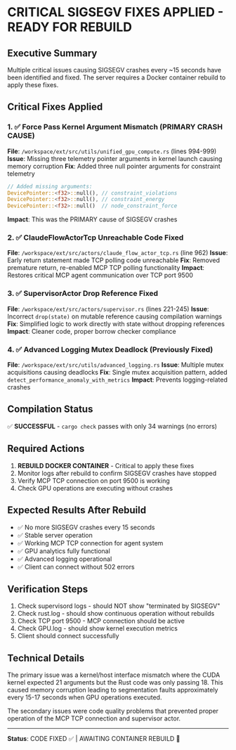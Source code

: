 # CRITICAL SIGSEGV FIXES APPLIED - READY FOR REBUILD

## Executive Summary
Multiple critical issues causing SIGSEGV crashes every ~15 seconds have been identified and fixed. The server requires a Docker container rebuild to apply these fixes.

## Critical Fixes Applied

### 1. ✅ Force Pass Kernel Argument Mismatch (PRIMARY CRASH CAUSE)
**File**: `/workspace/ext/src/utils/unified_gpu_compute.rs` (lines 994-999)
**Issue**: Missing three telemetry pointer arguments in kernel launch causing memory corruption
**Fix**: Added three null pointer arguments for constraint telemetry
```rust
// Added missing arguments:
DevicePointer::<f32>::null(), // constraint_violations
DevicePointer::<f32>::null(), // constraint_energy  
DevicePointer::<f32>::null()  // node_constraint_force
```
**Impact**: This was the PRIMARY cause of SIGSEGV crashes

### 2. ✅ ClaudeFlowActorTcp Unreachable Code Fixed
**File**: `/workspace/ext/src/actors/claude_flow_actor_tcp.rs` (line 962)
**Issue**: Early return statement made TCP polling code unreachable
**Fix**: Removed premature return, re-enabled MCP TCP polling functionality
**Impact**: Restores critical MCP agent communication over TCP port 9500

### 3. ✅ SupervisorActor Drop Reference Fixed
**File**: `/workspace/ext/src/actors/supervisor.rs` (lines 221-245)
**Issue**: Incorrect `drop(state)` on mutable reference causing compilation warnings
**Fix**: Simplified logic to work directly with state without dropping references
**Impact**: Cleaner code, proper borrow checker compliance

### 4. ✅ Advanced Logging Mutex Deadlock (Previously Fixed)
**File**: `/workspace/ext/src/utils/advanced_logging.rs`
**Issue**: Multiple mutex acquisitions causing deadlocks
**Fix**: Single mutex acquisition pattern, added `detect_performance_anomaly_with_metrics`
**Impact**: Prevents logging-related crashes

## Compilation Status
✅ **SUCCESSFUL** - `cargo check` passes with only 34 warnings (no errors)

## Required Actions
1. **REBUILD DOCKER CONTAINER** - Critical to apply these fixes
2. Monitor logs after rebuild to confirm SIGSEGV crashes have stopped
3. Verify MCP TCP connection on port 9500 is working
4. Check GPU operations are executing without crashes

## Expected Results After Rebuild
- ✅ No more SIGSEGV crashes every 15 seconds
- ✅ Stable server operation
- ✅ Working MCP TCP connection for agent system
- ✅ GPU analytics fully functional
- ✅ Advanced logging operational
- ✅ Client can connect without 502 errors

## Verification Steps
1. Check supervisord logs - should NOT show "terminated by SIGSEGV"
2. Check rust.log - should show continuous operation without rebuilds
3. Check TCP port 9500 - MCP connection should be active
4. Check GPU.log - should show kernel execution metrics
5. Client should connect successfully

## Technical Details
The primary issue was a kernel/host interface mismatch where the CUDA kernel expected 21 arguments but the Rust code was only passing 18. This caused memory corruption leading to segmentation faults approximately every 15-17 seconds when GPU operations executed.

The secondary issues were code quality problems that prevented proper operation of the MCP TCP connection and supervisor actor.

---

**Status**: CODE FIXED ✅ | AWAITING CONTAINER REBUILD 🔄